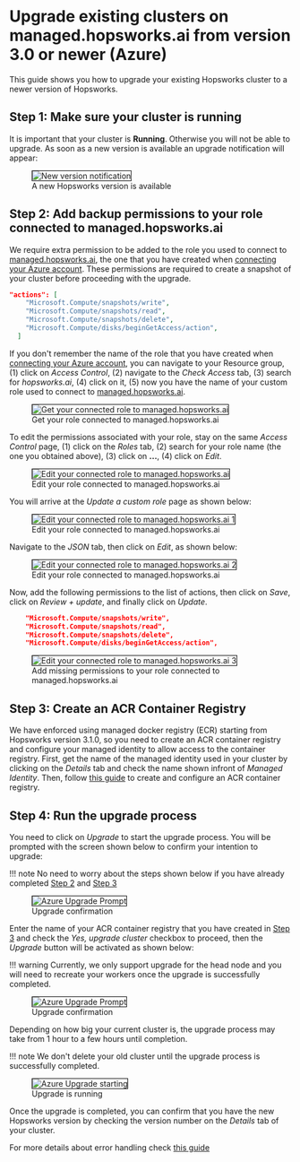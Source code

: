 # Upgrade existing clusters on managed.hopsworks.ai from version 3.0 or newer (Azure)
This guide shows you how to upgrade your existing Hopsworks cluster to a newer version of Hopsworks.

## Step 1: Make sure your cluster is running

It is important that your cluster is **Running**. Otherwise you will not be able to upgrade. As soon as a new version is available an upgrade notification will appear:

<p align="center">
  <figure>
    <img style="border: 1px solid #000" src="../../../assets/images/setup_installation/managed/azure/azure-notification-running-3.0.png" alt="New version notification">
    <figcaption>A new Hopsworks version is available</figcaption>
  </figure>
</p>

## Step 2: Add backup permissions to your role connected to managed.hopsworks.ai

We require extra permission to be added to the role you used to connect to [managed.hopsworks.ai](https://managed.hopsworks.ai), the one that you have created when [connecting your Azure account](../getting_started/#step-11-connect-your-azure-account).  These permissions are required to create a snapshot of your cluster before proceeding with the upgrade. 

```json
"actions": [
    "Microsoft.Compute/snapshots/write",
    "Microsoft.Compute/snapshots/read",
    "Microsoft.Compute/snapshots/delete",
    "Microsoft.Compute/disks/beginGetAccess/action",
  ]
```

If you don't remember the name of the role that you have created when [connecting your Azure account](../getting_started/#step-11-connect-your-azure-account), you can navigate to your Resource group, (1) click on *Access Control*, (2) navigate to the *Check Access* tab, (3) search for *hopsworks.ai*, (4) click on it, (5) now you have the name of your custom role used to connect to [managed.hopsworks.ai](https://managed.hopsworks.ai). 

<p align="center">
  <figure>
    <img style="border: 1px solid #000" src="../../../assets/images/setup_installation/managed/azure/azure-get-connected-hopswork.ai-role.png" alt="Get your connected role to managed.hopsworks.ai">
    <figcaption>Get your role connected to managed.hopsworks.ai</figcaption>
  </figure>
</p>

To edit the permissions associated with your role, stay on the same *Access Control* page, (1) click on the *Roles* tab, (2) search for your role name (the one you obtained above), (3) click on **...**, (4) click on *Edit*.


<p align="center">
  <figure>
    <img style="border: 1px solid #000" src="../../../assets/images/setup_installation/managed/azure/azure-edit-connected-hopsworks.ai-role.png" alt="Edit your connected role to managed.hopsworks.ai">
    <figcaption>Edit your role connected to managed.hopsworks.ai</figcaption>
  </figure>
</p>

You will arrive at the *Update a custom role* page as shown below:

<p align="center">
  <figure>
    <img style="border: 1px solid #000" src="../../../assets/images/setup_installation/managed/azure/azure-edit-connected-hopsworks.ai-role-1.png" alt="Edit your connected role to managed.hopsworks.ai 1">
    <figcaption>Edit your role connected to managed.hopsworks.ai</figcaption>
  </figure>
</p>

Navigate to the *JSON* tab, then click on *Edit*, as shown below:

<p align="center">
  <figure>
    <img style="border: 1px solid #000" src="../../../assets/images/setup_installation/managed/azure/azure-edit-connected-hopsworks.ai-role-2.png" alt="Edit your connected role to managed.hopsworks.ai 2">
    <figcaption>Edit your role connected to managed.hopsworks.ai</figcaption>
  </figure>
</p>

Now, add the following permissions to the list of actions, then click on *Save*, click on *Review + update*, and finally click on *Update*.

```json
    "Microsoft.Compute/snapshots/write",
    "Microsoft.Compute/snapshots/read",
    "Microsoft.Compute/snapshots/delete",
    "Microsoft.Compute/disks/beginGetAccess/action",
```

<p align="center">
  <figure>
    <img style="border: 1px solid #000" src="../../../assets/images/setup_installation/managed/azure/azure-edit-connected-hopsworks.ai-role-3-2.4.png" alt="Edit your connected role to managed.hopsworks.ai 3">
    <figcaption>Add missing permissions to your role connected to managed.hopsworks.ai</figcaption>
  </figure>
</p>

## Step 3: Create an ACR Container Registry
We have enforced using managed docker registry (ECR) starting from Hopsworks version 3.1.0, so you need to create an ACR container registry and configure your managed identity to allow access to the container registry. First, get the name of the managed identity used in your cluster by clicking on the *Details* tab and check the name shown infront of *Managed Identity*. Then, follow [this guide](../getting_started/#step-3-create-an-acr-container-registry) to create and configure an ACR container registry.

## Step 4: Run the upgrade process

You need to click on *Upgrade* to start the upgrade process. You will be prompted with the screen shown below to confirm your intention to upgrade: 

!!! note
    No need to worry about the steps shown below if you have already completed [Step 2](#step-2-add-backup-permissions-to-your-role-connected-to-hopsworksai) and [Step 3](#step-3-create-an-acr-container-registry)

<p align="center">
  <figure>
    <img style="border: 1px solid #000" src="../../../assets/images/setup_installation/managed/azure/azure-upgrade-prompt_3.0.png" alt="Azure Upgrade Prompt">
    <figcaption>Upgrade confirmation</figcaption>
  </figure>
</p>

Enter the name of your ACR container registry that you have created in [Step 3](#step-3-create-an-acr-container-registry) and check the *Yes, upgrade cluster* checkbox to proceed, then the *Upgrade* button will be activated as shown below:

!!! warning
    Currently, we only support upgrade for the head node and you will need to recreate your workers once the upgrade is successfully completed. 


<p align="center">
  <figure>
    <img style="border: 1px solid #000" src="../../../assets/images/setup_installation/managed/azure/azure-upgrade-prompt-1_3.0.png" alt="Azure Upgrade Prompt">
    <figcaption>Upgrade confirmation</figcaption>
  </figure>
</p>


Depending on how big your current cluster is, the upgrade process may take from 1 hour to a few hours until completion.

!!! note
    We don't delete your old cluster until the upgrade process is successfully completed. 


<p align="center">
  <figure>
    <img style="border: 1px solid #000" src="../../../assets/images/setup_installation/managed/azure/azure-upgrade-start_3.0.png" alt="Azure Upgrade starting">
    <figcaption>Upgrade is running</figcaption>
  </figure>
</p>

Once the upgrade is completed, you can confirm that you have the new Hopsworks version by checking the version number on the *Details* tab of your cluster.

For more details about error handling check [this guide](../upgrade_2.4/#error-handling)